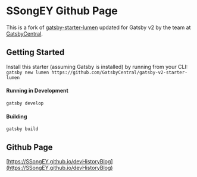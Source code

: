 # SSongEY Github Page

This is a fork of
[gatsby-starter-lumen](https://github.com/alxshelepenok/gatsby-starter-lumen)
updated for Gatsby v2 by the team at
[GatsbyCentral](https://www.gatsbycentral.com/).


## Getting Started
Install this starter (assuming Gatsby is installed) by running from your CLI:  
`gatsby new lumen https://github.com/GatsbyCentral/gatsby-v2-starter-lumen`

#### Running in Development
`gatsby develop`

#### Building
`gatsby build`

## Github Page
[https://SSongEY.github.io/devHistoryBlog](https://SSongEY.github.io/devHistoryBlog)
